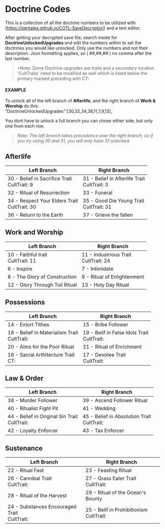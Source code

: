 # Doctrine Codes
This is a collection of all the doctrine numbers to be utilized with (https://pentalex.github.io/COTL-SaveDecryptor/) and a text editor.  
  
After getting your decrypted save file, search inside for **DoctrineUnlockedUpgrades** and edit the numbers within to set the doctrines you would like unlocked. Only use the numbers and not their description. Json formatting applies, so ( ##,##,## ) no comma after the last number.
>*Note: Some Doctrine upgrades are traits and a secondary location 'CultTraits' need to be modified as well which is listed below the primary marked preceding with CT:

#### EXAMPLE
To unlock all of the left branch of **Afterlife**, and the right branch of **Work & Worship** do this:  
"DoctrineUnlockedUpgrades":[30,32,34,36,11,7,9,13],

You dont have to unlock a full branch you can chose either side, but only one from each row.
>*Note: The left branch takes precedence over the right branch, so if you try using 30 and 31, you will only have 31 unlocked.*

## Afterlife
|Left Branch|Right Branch|
|---|---|
| 30 - Belief in Sacrifice Trait <br> CultTrait: 9 | 31 - Belief in Afterlife Trait <br> CultTrait: 3|
| 32 - Ritual of Resurrection    | 33 - Funeral |
| 34 - Respect Your Elders Trait <br> CultTrait: 30  | 35 - Good Die Young Trait <br> CultTrait: 31|
| 36 - Return to the Earth       | 37 - Grieve the fallen |


## Work and Worship
|Left Branch|Right Branch|
|---|---|
| 10 - Faithful trait <br> CultTrait: 11            | 11 - Industrious Trait <br> CultTrait: 24|
| 6 - Inspire                    | 7 - Intimidate|
| 8 - The Glory of Construction  | 9 - Ritual of Enlightenment|
| 12 - Glory Through Toil Ritual | 13 - Holy Day Ritual|

## Possessions
|Left Branch|Right Branch|
|---|---|
| 14 - Extort Tithes               | 15 - Bribe Follower|
| 18 - Belief in Materialism Trait <br> CultTrait: | 19 - Belif in False Idols Trait <br> CultTrait:|
| 20 - Alms for the Poor Ritual    | 21 - Ritual of Enrichment|
| 16 - Sacral Arthitecture Trait   <br> CT:| 17 - Devotee Trait <br> CultTrait:|

## Law & Order
|Left Branch|Right Branch|
|---|---|
| 38 - Murder Follower              | 39 - Ascend Follower Ritual|
| 40 - Ritualist Fight Pit          | 41 - Wedding|
| 44 - Belief in Original Sin Trait <br> CultTrait:| 45 - Belief in Absolution Trait <br> CultTrait:|
| 42 - Loyalty Enforcer             | 43 - Tax Enforcer|

## Sustenance
|Left Branch|Right Branch|
|---|---|
| 22 - Ritual Fast                 | 23 - Feasting Ritual|
| 26 - Cannibal Trait              <br> CultTrait:| 27 - Grass Eater Trait <br> CultTrait:|
| 28 - Ritual of the Harvest       | 29 - Ritual of the Ocean's Bounty|
| 24 - Substances Encouraged Trait <br> CultTrait:| 25 - Belif in Prohibitionism <br> CultTrait:|
